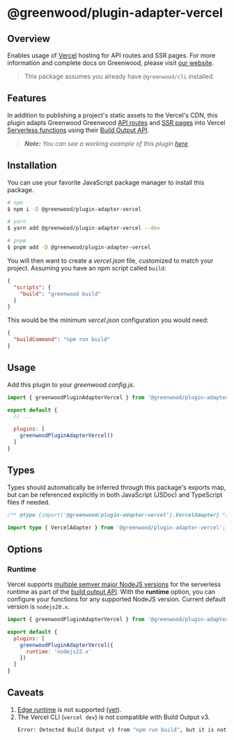 # @greenwood/plugin-adapter-vercel

## Overview

Enables usage of [Vercel](https://vercel.com/) hosting for API routes and SSR pages.  For more information and complete docs on Greenwood, please visit [our website](https://www.greenwoodjs.dev).

> This package assumes you already have `@greenwood/cli` installed.

## Features

In addition to publishing a project's static assets to the Vercel's CDN, this plugin adapts Greenwood Greenwood [API routes](https://www.greenwoodjs.dev/docs/pages/api-routes/) and [SSR pages](https://www.greenwoodjs.dev/docs/docs/pages/server-rendering/) into Vercel [Serverless functions](https://vercel.com/docs/concepts/functions/serverless-functions) using their [Build Output API](https://vercel.com/docs/build-output-api/v3).

> _**Note:** You can see a working example of this plugin [here](https://github.com/ProjectEvergreen/greenwood-demo-adapter-vercel)_.


## Installation

You can use your favorite JavaScript package manager to install this package.

```bash
# npm
$ npm i -D @greenwood/plugin-adapter-vercel

# yarn
$ yarn add @greenwood/plugin-adapter-vercel --dev

# pnpm
$ pnpm add -D @greenwood/plugin-adapter-vercel
```

You will then want to create a _vercel.json_ file, customized to match your project.  Assuming you have an npm script called `build`:
```json
{
  "scripts": {
    "build": "greenwood build"
  }
}
```

This would be the minimum _vercel.json_ configuration you would need:

```json
{
  "buildCommand": "npm run build"
}
```

## Usage

Add this plugin to your _greenwood.config.js_.

```javascript
import { greenwoodPluginAdapterVercel } from '@greenwood/plugin-adapter-vercel';

export default {
  // ...

  plugins: [
    greenwoodPluginAdapterVercel()
  ]
}
```

## Types

Types should automatically be inferred through this package's exports map, but can be referenced explicitly in both JavaScript (JSDoc) and TypeScript files if needed.

```js
/** @type {import('@greenwood/plugin-adapter-vercel').VercelAdapter} */
```

```ts
import type { VercelAdapter } from '@greenwood/plugin-adapter-vercel';
```

## Options

### Runtime

Vercel supports [multiple semver major NodeJS versions](https://vercel.com/docs/functions/runtimes/node-js/node-js-versions#default-and-available-versions) for the serverless runtime as part of the [build output API](https://vercel.com/docs/build-output-api/v3/primitives#serverless-functions).  With the **runtime** option, you can configure your functions for any supported NodeJS version.  Current default version is `nodejs20.x`. 

```javascript
import { greenwoodPluginAdapterVercel } from '@greenwood/plugin-adapter-vercel';

export default {
  plugins: [
    greenwoodPluginAdapterVercel({
      runtime: 'nodejs22.x'
    })
  ]
}
```

## Caveats

1. [Edge runtime](https://vercel.com/docs/concepts/functions/edge-functions) is not supported ([yet](https://github.com/ProjectEvergreen/greenwood/issues/1141)).
1. The Vercel CLI (`vercel dev`) is not compatible with Build Output v3.
    ```sh
    Error: Detected Build Output v3 from "npm run build", but it is not supported for `vercel dev`. Please set the Development Command in your Project Settings.
    ```